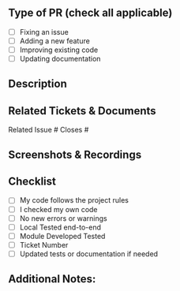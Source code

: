 ## Type of PR (check all applicable)

- [ ] Fixing an issue
- [ ] Adding a new feature
- [ ] Improving existing code
- [ ] Updating documentation

## Description

<!-- Describe your changes in detail -->

## Related Tickets & Documents

Related Issue #
Closes #

## Screenshots & Recordings

<!-- Add screenshots or screen recordings if needed. -->

## Checklist

<!-- If your PR includes UI changes, please complete this checklist: -->

- [ ] My code follows the project rules
- [ ] I checked my own code
- [ ] No new errors or warnings
- [ ] Local Tested end-to-end
- [ ] Module Developed Tested
- [ ] Ticket Number
- [ ] Updated tests or documentation if needed

## Additional Notes:
